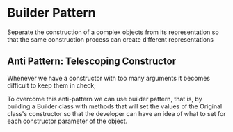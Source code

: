# Builder Pattern

Seperate the construction of a complex objects from its representation 
so that the same construction process can create different representations

## Anti Pattern: Telescoping Constructor  
Whenever we have a constructor with too many arguments 
it becomes difficult to keep them in check;

To overcome this anti-pattern we can use builder pattern, that is, by building a Builder class with 
methods that will set the values of the Original class's constructor so that the developer can have an idea of what to set for each constructor parameter of the object.